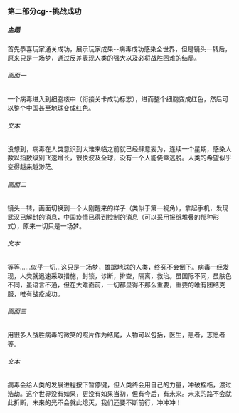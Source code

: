 ### 第二部分cg--挑战成功  
##### 主题  
首先恭喜玩家通关成功，展示玩家成果--病毒成功感染全世界，但是镜头一转后，原来只是一场梦，通过反差表现人类的强大以及必将战胜困难的结局。  
###### 画面一  
一个病毒进入到细胞核中（衔接关卡成功标志），进而整个细胞变成红色，然后可以整个中国甚至地球变成红色。  
###### 文本  
没想到，病毒在人类意识到大难来临之前就已经肆意妄为，连续一个星期，感染人数以指数级别飞速增长，很快波及全球，没有一个人能侥幸逃脱。人类的希望似乎变得越来越渺茫。  
###### 画面二  
镜头一转，画面切换到一个人刚醒来的样子（类似于第一视角），拿起手机，发现武汉已解封的消息，中国疫情已得到控制的消息（可以采用报纸堆叠的那种形式），原来一切只是一场梦。  
###### 文本  
等等......似乎一切...这只是一场梦，雄踞地球的人类，终究不会倒下。病毒一经发现，人类就迅速采取措施，封锁，诊断，排查，隔离，救治。虽国际不同，虽肤色不同，虽语言不通，但在大难面前，一切都显得不那么重要，重要的唯有团结克服，唯有战疫成功。  
###### 画面三  
用很多人战胜病毒的微笑的照片作为结尾，人物可以包括，医生，患者，志愿者等。  
###### 文本  
病毒会给人类的发展进程按下暂停键，但人类终会用自己的力量，冲破桎梏，渡过浩劫。这个世界没有如果，更没有如果当初，但有今后，有未来。未来的路不会就此折断，未来的光不会就此熄灭，我们还要不断前行，冲冲冲！  
